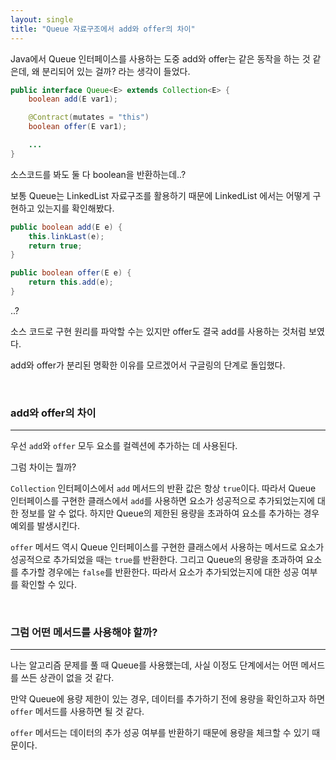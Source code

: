```yaml
---
layout: single
title: "Queue 자료구조에서 add와 offer의 차이"
---
```


Java에서 Queue 인터페이스를 사용하는 도중 add와 offer는 같은 동작을 하는 것 같은데, 왜 분리되어 있는 걸까? 라는 생각이 들었다.

```java
public interface Queue<E> extends Collection<E> {
    boolean add(E var1);

    @Contract(mutates = "this")
    boolean offer(E var1);

    ...
}
```

소스코드를 봐도 둘 다 boolean을 반환하는데..?

보통 Queue는 LinkedList 자료구조를 활용하기 때문에 LinkedList 에서는 어떻게 구현하고 있는지를 확인해봤다.

```java
public boolean add(E e) {
    this.linkLast(e);
    return true;
}
```

```java
public boolean offer(E e) {
    return this.add(e);
}
```

..?

소스 코드로 구현 원리를 파악할 수는 있지만 offer도 결국 add를 사용하는 것처럼 보였다.

add와 offer가 분리된 명확한 이유를 모르겠어서 구글링의 단계로 돌입했다.

<br>

### add와 offer의 차이
---

우선 `add`와 `offer` 모두 요소를 컬렉션에 추가하는 데 사용된다.

그럼 차이는 뭘까?

`Collection` 인터페이스에서 `add` 메서드의 반환 값은 항상 `true`이다. 따라서 Queue 인터페이스를 구현한 클래스에서 `add`를 사용하면 요소가 성공적으로 추가되었는지에 대한 정보를 알 수 없다. 하지만 Queue의 제한된 용량을 초과하여 요소를 추가하는 경우 예외를 발생시킨다.

`offer` 메서드 역시 Queue 인터페이스를 구현한 클래스에서 사용하는 메서드로 요소가 성공적으로 추가되었을 때는 `true`를 반환한다. 그리고 Queue의 용량을 초과하여 요소를 추가할 경우에는 `false`를 반환한다. 따라서 요소가 추가되었는지에 대한 성공 여부를 확인할 수 있다.

<br>

### 그럼 어떤 메서드를 사용해야 할까?
---

나는 알고리즘 문제를 풀 때 Queue를 사용했는데, 사실 이정도 단계에서는 어떤 메서드를 쓰든 상관이 없을 것 같다.

만약 Queue에 용량 제한이 있는 경우, 데이터를 추가하기 전에 용량을 확인하고자 하면 `offer` 메서드를 사용하면 될 것 같다.

`offer` 메서드는 데이터의 추가 성공 여부를 반환하기 때문에 용량을 체크할 수 있기 때문이다.
